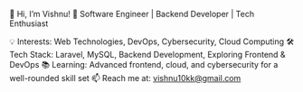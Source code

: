 👋 Hi, I’m Vishnu!
🚀 Software Engineer | Backend Developer | Tech Enthusiast

💡 Interests: Web Technologies, DevOps, Cybersecurity, Cloud Computing
🛠 Tech Stack: Laravel, MySQL, Backend Development, Exploring Frontend & DevOps
📚 Learning: Advanced frontend, cloud, and cybersecurity for a well-rounded skill set
📫 Reach me at: vishnu10kk@gmail.com
